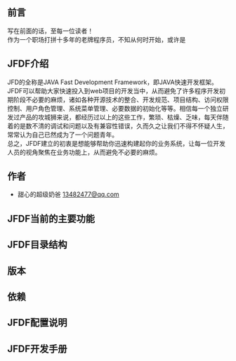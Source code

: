 ## 前言
写在前面的话，至每一位读者！<br>
作为一个职场打拼十多年的老牌程序员，不知从何时开始，或许是

## JFDF介绍
JFD的全称是JAVA Fast Development Framework，即JAVA快速开发框架。<br>
JFDF可以帮助大家快速投入到web项目的开发当中，从而避免了许多程序开发初期阶段不必要的麻烦，诸如各种开源技术的整合、开发规范、项目结构、访问权限控制、用户角色管理、系统菜单管理、必要数据的初始化等等。相信每一个独立研发过产品的攻城狮来说，都经历过以上的这些工作，繁琐、枯燥、乏味，每天伴随着的是数不清的调试和问题以及有兼容性错误，久而久之让我们不得不怀疑人生，常常认为自己已然成为了一个问题青年。<br>
总之，JFDF建立的初衷是想能够帮助你迅速构建起你的业务系统，让每一位开发人员的视角聚焦在业务功能上，从而避免不必要的麻烦。

## 作者

* 甜心的超级奶爸 13482477@qq.com

## JFDF当前的主要功能

## JFDF目录结构

## 版本

## 依赖

## JFDF配置说明

## JFDF开发手册
